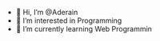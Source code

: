 - 👋 Hi, I’m @Aderain
- 👀 I’m interested in Programming
- 🌱 I’m currently learning Web Programmin

<!---
Aderain/Aderain is a ✨ special ✨ repository because its `README.md` (this file) appears on your GitHub profile.
You can click the Preview link to take a look at your changes.
--->
